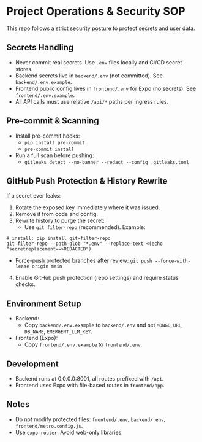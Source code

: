 # Project Operations & Security SOP

This repo follows a strict security posture to protect secrets and user data.

## Secrets Handling
- Never commit real secrets. Use `.env` files locally and CI/CD secret stores.
- Backend secrets live in `backend/.env` (not committed). See `backend/.env.example`.
- Frontend public config lives in `frontend/.env` for Expo (no secrets). See `frontend/.env.example`.
- All API calls must use relative `/api/*` paths per ingress rules.

## Pre-commit & Scanning
- Install pre-commit hooks:
  - `pip install pre-commit`
  - `pre-commit install`
- Run a full scan before pushing:
  - `gitleaks detect --no-banner --redact --config .gitleaks.toml`

## GitHub Push Protection & History Rewrite
If a secret ever leaks:
1. Rotate the exposed key immediately where it was issued.
2. Remove it from code and config.
3. Rewrite history to purge the secret:
   - Use `git filter-repo` (recommended). Example:
```
# install: pip install git-filter-repo
git filter-repo --path-glob "*.env" --replace-text <(echo "secretreplacement==>REDACTED")
```
   - Force-push protected branches after review: `git push --force-with-lease origin main`
4. Enable GitHub push protection (repo settings) and require status checks.

## Environment Setup
- Backend:
  - Copy `backend/.env.example` to `backend/.env` and set `MONGO_URL`, `DB_NAME`, `EMERGENT_LLM_KEY`.
- Frontend (Expo):
  - Copy `frontend/.env.example` to `frontend/.env`.

## Development
- Backend runs at 0.0.0.0:8001, all routes prefixed with `/api`.
- Frontend uses Expo with file-based routes in `frontend/app`.

## Notes
- Do not modify protected files: `frontend/.env`, `backend/.env`, `frontend/metro.config.js`.
- Use `expo-router`. Avoid web-only libraries.